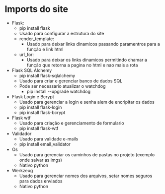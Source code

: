 # Imports do site
- Flask:
  - pip install flask
  - Usado para configurar a estrutura do site
  - render_template:
    - Usado para deixar links dinamicos passando paramentros para a função e link html
  - url_for:
    - Usado para deixar os links dinamicos permitindo chamar a função que retorna a pagina no html e nao mais a rota
- Flask SQL Alchemy
  - pip install flask-sqlalchemy
  - Usado para criar e gerenciar banco de dados SQL
  - Pode ser necessario atualizar o watchdog
    - pip install --upgrade watchdog
- Flask Login e Bcrypt
  - Usado para gerenciar a login e senha alem de encripitar os dados
  - pip install flask-login
  - pip install flask-bcrypt
- Flask wtf
  - Usado para criação e gerenciamento de formulario
  - pip install flask-wtf
- Validador
  -  Usado para validade e-mails
  - pip install email_validator
- Os
  - Usado para gerenciar os caminhos de pastas no projeto (exemplo onde salvar as imgs)
  - Nativo python
- Werkzeug
  - Usado para gerenciar nomes dos arquivos, setar nomes seguros para dados enviados
  - Nativo python